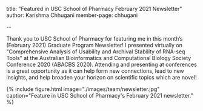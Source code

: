 title: "Featured in USC School of Pharmacy February 2021 Newsletter"
author: Karishma Chhugani
member-page: chhugani

--

Thank you to USC School of Pharmacy for featuring me in this month’s (February 2021) Graduate Program Newsletter! I presented virtually on "Comprehensive Analysis of Usability and Archival Stability of RNA-seq Tools" at the Australian Bioinformatics and Computational Biology Society Conference 2020 (ABACBS 2020). Attending and presenting at conferences is a great opportunity as it can help form new connections, lead to new insights, and help broaden your horizon on scientific topics which are novel!

{% include figure.html image="./images/team/newsletter.jpg" caption="Feature in USC School of Pharmacy's February 2021 newsletter." %} 
